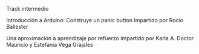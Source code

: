 Track intermedio

Introducción a Arduino: Construye un panic button
Impartido por Rocío Ballester

Una aproximación a aprendizaje por refuerzo
Impartido por Karla A. Doctor Mauricio y Estefania Vega Grajales
